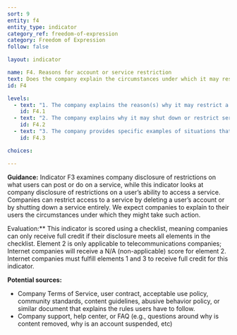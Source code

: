 ```yaml
---
sort: 9
entity: f4
entity_type: indicator
category_ref: freedom-of-expression
category: Freedom of Expression
follow: false

layout: indicator

name: F4. Reasons for account or service restriction
text: Does the company explain the circumstances under which it may restrict or deny users from accessing the service?
id: F4

levels:
  - text: "1. The company explains the reason(s) why it may restrict a user’s account."
    id: F4.1
  - text: "2. The company explains why it may shut down or restrict service to a particular area or group of users (where applicable)."
    id: F4.2
  - text: "3. The company provides specific examples of situations that may trigger restriction or denial of service by the company."
    id: F4.3

choices:

---
```


**Guidance:** Indicator F3 examines company disclosure of restrictions on what users can post or do on a service, while this indicator looks at company disclosure of restrictions on a user’s ability to access a service. Companies can restrict access to a service by deleting a user’s account or by shutting down a service entirely. We expect companies to explain to their users the circumstances under which they might take such action.

Evaluation:** This indicator is scored using a checklist, meaning companies can only receive full credit if their disclosure meets all elements in the checklist. Element 2 is only applicable to telecommunications companies; Internet companies will receive a N/A (non-applicable) score for element 2. Internet companies must fulfill elements 1 and 3 to receive full credit for this indicator.

**Potential sources:**

 - Company Terms of Service, user contract, acceptable use policy, community standards, content guidelines, abusive behavior policy, or similar document that explains the rules users have to follow.
 - Company support, help center, or FAQ (e.g., questions around why is content removed, why is an account suspended, etc)

